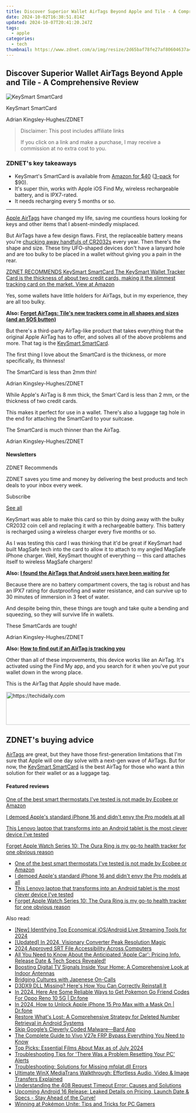 ```yaml
---
title: Discover Superior Wallet AirTags Beyond Apple and Tile - A Comprehensive Review on ZDNet
date: 2024-10-02T16:38:51.814Z
updated: 2024-10-07T20:41:20.247Z
tags:
  - apple
categories:
  - tech
thumbnail: https://www.zdnet.com/a/img/resize/2d65baf78fe27af80604637a4e51969635bbfaaa/2024/09/18/ed8a8452-c878-41c3-a6c2-ade29d301ce3/key-smart-closeup.jpg?width=278&height=156&fit=crop&auto=webp
---
```


## Discover Superior Wallet AirTags Beyond Apple and Tile - A Comprehensive Review

![KeySmart SmartCard](https://www.zdnet.com/a/img/resize/d09403f153abeba4bcbbf24db327d63a3ed11426/2024/03/18/0accc90e-03af-42d6-a3b2-691d4553c3e4/img-9077.jpg?auto=webp&width=1280)

KeySmart SmartCard

Adrian Kingsley-Hughes/ZDNET

>  Disclaimer: This post includes affiliate links
>
>  If you click on a link and make a purchase, I may receive a commission at no extra cost to you.
>

### ZDNET's key takeaways

* KeySmart's SmartCard is available from [Amazon for $40](https://buy.geni.us/Proxy.ashx?TSID=368250&GR%5FURL=https%3A%2F%2Fwww.amazon.com%2FKeySmart-SmartCard-Rechargeable-Reusable-Versatile%2Fdp%2FB0CB4VL6GC%3Ftag%3Dzd-buy-button-20%26ascsubtag%3D%5F%5FCOM%5FCLICK%5FID%5F%5F%7Cf59d7c3e-ef1a-44f4-b1ba-b0b3dbe1211e%7Cdtp&dtb=1) ([3-pack](https://buy.geni.us/Proxy.ashx?TSID=368250&GR%5FURL=https%3A%2F%2Fwww.amazon.com%2FKeySmart-SmartCard-Ultra-Thin-Rechargeable-Waterproof%2Fdp%2FB0CTKY13BP%3Ftag%3Dzd-buy-button-20%26ascsubtag%3D%5F%5FCOM%5FCLICK%5FID%5F%5F%7Cf59d7c3e-ef1a-44f4-b1ba-b0b3dbe1211e%7Cdtp&dtb=1) for $90).
* It's super thin, works with Apple iOS Find My, wireless rechargeable battery, and is IPX7-rated.
* It needs recharging every 5 months or so.

---

[Apple AirTags](https://buy.geni.us/Proxy.ashx?TSID=368250&GR%5FURL=https%3A%2F%2Fwww.amazon.com%2FApple-MX542AM-A-AirTag-Pack%2Fdp%2FB0932QJ2JZ%3Ftag%3Dzd-buy-button-20%26ascsubtag%3D%5F%5FCOM%5FCLICK%5FID%5F%5F%7Cf59d7c3e-ef1a-44f4-b1ba-b0b3dbe1211e%7Cdtp&dtb=1) have changed my life, saving me countless hours looking for keys and other items that I absent-mindedly misplaced.

But AirTags have a few design flaws. First, the replaceable battery means you're [chucking away handfuls of CR2032s](https://buy.geni.us/Proxy.ashx?TSID=368250&GR%5FURL=https%3A%2F%2Fwww.amazon.com%2FEnergizer-Electronic-Specialty-Battery-2032BP4%2Fdp%2FB00D8P5T0U%3Ftag%3Dzd-buy-button-20%26ascsubtag%3D%5F%5FCOM%5FCLICK%5FID%5F%5F%7Cf59d7c3e-ef1a-44f4-b1ba-b0b3dbe1211e%7Cdtp&dtb=1) every year. Then there's the shape and size. These tiny UFO-shaped devices don't have a lanyard hole and are too bulky to be placed in a wallet without giving you a pain in the rear. 

[ZDNET RECOMMENDS KeySmart SmartCard The KeySmart Wallet Tracker Card is the thickness of about two credit cards, making it the slimmest tracking card on the market. View at Amazon](https://buy.geni.us/Proxy.ashx?TSID=368250&GR%5FURL=https%3A%2F%2Fwww.amazon.com%2FKeySmart-SmartCard-Rechargeable-Reusable-Versatile%2Fdp%2FB0CB4VL6GC%3Ftag%3Dzd-buy-button-20%26ascsubtag%3D%5F%5FCOM%5FCLICK%5FID%5F%5F%7Cf59d7c3e-ef1a-44f4-b1ba-b0b3dbe1211e%7Cdtp&dtb=1)

Yes, some wallets have little holders for AirTags, but in my experience, they are all too bulky.

**Also:** [**Forget AirTags: Tile's new trackers come in all shapes and sizes (and an SOS button)**](https://www.zdnet.com/article/forget-airtags-tiles-new-trackers-come-in-all-shapes-and-sizes-and-an-sos-button/)

But there's a third-party AirTag-like product that takes everything that the original Apple AirTag has to offer, and solves all of the above problems and more. That tag is the [KeySmart SmartCard](https://buy.geni.us/Proxy.ashx?TSID=368250&GR%5FURL=https%3A%2F%2Fwww.amazon.com%2FKeySmart-SmartCard-Rechargeable-Reusable-Versatile%2Fdp%2FB0CB4VL6GC%3Ftag%3Dzd-buy-button-20%26ascsubtag%3D%5F%5FCOM%5FCLICK%5FID%5F%5F%7Cf59d7c3e-ef1a-44f4-b1ba-b0b3dbe1211e%7Cdtp&dtb=1). 

The first thing I love about the SmartCard is the thickness, or more specifically, its thinness!

The SmartCard is less than 2mm thin!

Adrian Kingsley-Hughes/ZDNET

While Apple's AirTag is 8 mm thick, the Smart\`Card is less than 2 mm, or the thickness of two credit cards. 

This makes it perfect for use in a wallet. There's also a luggage tag hole in the end for attaching the SmartCard to your suitcase.

The SmartCard is much thinner than the AirTag.

Adrian Kingsley-Hughes/ZDNET

#### Newsletters

ZDNET Recommends

ZDNET saves you time and money by delivering the best products and tech deals to your inbox every week.

 Subscribe

[See all](https://www.zdnet.com/newsletters/)

KeySmart was able to make this card so thin by doing away with the bulky CR2032 coin cell and replacing it with a rechargeable battery. This battery is recharged using a wireless charger every five months or so.

As I was testing this card I was thinking that it'd be great if KeySmart had built MagSafe tech into the card to allow it to attach to my angled MagSafe iPhone charger. Well, KeySmart thought of everything -- this card attaches itself to wireless MagSafe chargers!

**Also:** [**I found the AirTags that Android users have been waiting for**](https://www.zdnet.com/article/i-found-the-airtags-that-android-users-have-been-waiting-for/)

Because there are no battery compartment covers, the tag is robust and has an IPX7 rating for dustproofing and water resistance, and can survive up to 30 minutes of immersion in 3 feet of water.

And despite being thin, these things are tough and take quite a bending and squeezing, so they will survive life in wallets.

These SmartCards are tough!

Adrian Kingsley-Hughes/ZDNET

**Also: [How to find out if an AirTag is tracking you](https://www.zdnet.com/article/how-to-find-out-if-an-airtag-is-tracking-you/)**

Other than all of these improvements, this device works like an AirTag. It's activated using the Find My app, and you search for it when you've put your wallet down in the wrong place.

This is the AirTag that Apple should have made. 

<!-- affiliate ads begin -->
<a href="https://aligracehair.sjv.io/c/5597632/2115921/19272" target="_top" id="2115921">
  <img src="//a.impactradius-go.com/display-ad/19272-2115921" border="0" alt="https://techidaily.com" width="728" height="90"/>
</a>
<img height="0" width="0" src="https://aligracehair.sjv.io/i/5597632/2115921/19272" style="position:absolute;visibility:hidden;" border="0" />
<!-- affiliate ads end -->

## ZDNET's buying advice

[AirTags](https://buy.geni.us/Proxy.ashx?TSID=368250&GR%5FURL=https%3A%2F%2Fwww.amazon.com%2FApple-MX542AM-A-AirTag-Pack%2Fdp%2FB0932QJ2JZ%3Ftag%3Dzd-buy-button-20%26ascsubtag%3D%5F%5FCOM%5FCLICK%5FID%5F%5F%7Cf59d7c3e-ef1a-44f4-b1ba-b0b3dbe1211e%7Cdtp&dtb=1) are great, but they have those first-generation limitations that I'm sure that Apple will one day solve with a next-gen wave of AirTags. But for now, the [KeySmart SmartCard](https://buy.geni.us/Proxy.ashx?TSID=368250&GR%5FURL=https%3A%2F%2Fwww.amazon.com%2FKeySmart-SmartCard-Rechargeable-Reusable-Versatile%2Fdp%2FB0CB4VL6GC%3Ftag%3Dzd-buy-button-20%26ascsubtag%3D%5F%5FCOM%5FCLICK%5FID%5F%5F%7Cf59d7c3e-ef1a-44f4-b1ba-b0b3dbe1211e%7Cdtp&dtb=1) is the best AirTag for those who want a thin solution for their wallet or as a luggage tag. 

#### Featured reviews

[One of the best smart thermostats I've tested is not made by Ecobee or Amazon](https://www.zdnet.com/article/one-of-the-best-smart-thermostats-ive-tested-is-not-made-by-ecobee-or-amazon/ "One of the best smart thermostats I've tested is not made by Ecobee or Amazon")

[I demoed Apple's standard iPhone 16 and didn't envy the Pro models at all](https://www.zdnet.com/article/i-upgraded-to-the-iphone-16-plus-heres-why-its-the-model-most-people-should-buy/ "I demoed Apple's standard iPhone 16 and didn't envy the Pro models at all")

[This Lenovo laptop that transforms into an Android tablet is the most clever device I've tested](https://www.zdnet.com/article/i-tested-lenovos-windows-laptop-that-doubles-as-an-android-tablet-and-it-has-so-much-potential/ "This Lenovo laptop that transforms into an Android tablet is the most clever device I've tested")

[Forget Apple Watch Series 10: The Oura Ring is my go-to health tracker for one obvious reason](https://www.zdnet.com/article/forget-apple-watch-series-10-the-oura-ring-is-my-go-to-health-tracker-for-one-obvious-reason/ "Forget Apple Watch Series 10: The Oura Ring is my go-to health tracker for one obvious reason")

* [One of the best smart thermostats I've tested is not made by Ecobee or Amazon](https://www.zdnet.com/article/one-of-the-best-smart-thermostats-ive-tested-is-not-made-by-ecobee-or-amazon/ "One of the best smart thermostats I've tested is not made by Ecobee or Amazon")
* [I demoed Apple's standard iPhone 16 and didn't envy the Pro models at all](https://www.zdnet.com/article/i-upgraded-to-the-iphone-16-plus-heres-why-its-the-model-most-people-should-buy/ "I demoed Apple's standard iPhone 16 and didn't envy the Pro models at all")
* [This Lenovo laptop that transforms into an Android tablet is the most clever device I've tested](https://www.zdnet.com/article/i-tested-lenovos-windows-laptop-that-doubles-as-an-android-tablet-and-it-has-so-much-potential/ "This Lenovo laptop that transforms into an Android tablet is the most clever device I've tested")
* [Forget Apple Watch Series 10: The Oura Ring is my go-to health tracker for one obvious reason](https://www.zdnet.com/article/forget-apple-watch-series-10-the-oura-ring-is-my-go-to-health-tracker-for-one-obvious-reason/ "Forget Apple Watch Series 10: The Oura Ring is my go-to health tracker for one obvious reason")

<ins class="adsbygoogle"
     style="display:block"
     data-ad-format="autorelaxed"
     data-ad-client="ca-pub-7571918770474297"
     data-ad-slot="1223367746"></ins>

<ins class="adsbygoogle"
     style="display:block"
     data-ad-client="ca-pub-7571918770474297"
     data-ad-slot="8358498916"
     data-ad-format="auto"
     data-full-width-responsive="true"></ins>

<span class="atpl-alsoreadstyle">Also read:</span>
<div><ul>
<li><a href="https://fox-http.techidaily.com/new-identifying-top-economical-iosandroid-live-streaming-tools-for-2024/"><u>[New] Identifying Top Economical iOS/Android Live Streaming Tools for 2024</u></a></li>
<li><a href="https://fox-glue.techidaily.com/updated-in-2024-visionary-converter-peak-resolution-magic/"><u>[Updated] In 2024, Visionary Converter Peak Resolution Magic</u></a></li>
<li><a href="https://extra-support.techidaily.com/2024-approved-srt-file-accessibility-across-computers/"><u>2024 Approved SRT File Accessibility Across Computers</u></a></li>
<li><a href="https://tech-renaissance.techidaily.com/all-you-need-to-know-about-the-anticipated-apple-car-pricing-info-release-date-and-tech-specs-revealed/"><u>All You Need to Know About the Anticipated 'Apple Car': Pricing Info, Release Date & Tech Specs Revealed!</u></a></li>
<li><a href="https://tech-renaissance.techidaily.com/boosting-digital-tv-signals-inside-your-home-a-comprehensive-look-at-indoor-antennas/"><u>Boosting Digital TV Signals Inside Your Home: A Comprehensive Look at Indoor Antennas</u></a></li>
<li><a href="https://mondly-stories.techidaily.com/bridging-cultures-with-japenese-on-calls/"><u>Bridging Cultures with Japenese On-Calls</u></a></li>
<li><a href="https://tech-renaissance.techidaily.com/d3dx9-dll-missing-heres-how-you-can-correctly-reinstall-it/"><u>D3DX9 DLL Missing? Here's How You Can Correctly Reinstall It</u></a></li>
<li><a href="https://android-pokemon-go.techidaily.com/in-2024-here-are-some-reliable-ways-to-get-pokemon-go-friend-codes-for-oppo-reno-10-5g-drfone-by-drfone-virtual-android/"><u>In 2024, Here Are Some Reliable Ways to Get Pokemon Go Friend Codes For Oppo Reno 10 5G | Dr.fone</u></a></li>
<li><a href="https://iphone-unlock.techidaily.com/in-2024-how-to-unlock-apple-iphone-15-pro-max-with-a-mask-on-drfone-by-drfone-ios/"><u>In 2024, How to Unlock Apple iPhone 15 Pro Max with a Mask On | Dr.fone</u></a></li>
<li><a href="https://tech-renaissance.techidaily.com/restore-whats-lost-a-comprehensive-strategy-for-deleted-number-retrieval-in-android-systems/"><u>Restore What's Lost: A Comprehensive Strategy for Deleted Number Retrieval in Android Systems</u></a></li>
<li><a href="https://tech-haven.techidaily.com/skip-googles-cleverly-coded-malwarebard-app/"><u>Skip Google’s Cleverly Coded Malware—Bard App</u></a></li>
<li><a href="https://bypass-frp.techidaily.com/the-complete-guide-to-vivo-v27e-frp-bypass-everything-you-need-to-know-by-drfone-android/"><u>The Complete Guide to Vivo V27e FRP Bypass Everything You Need to Know</u></a></li>
<li><a href="https://tech-renaissance.techidaily.com/top-picks-essential-films-about-max-as-of-july-2024/"><u>Top Picks: Essential Films About Max as of July 2024</u></a></li>
<li><a href="https://tech-renaissance.techidaily.com/troubleshooting-tips-for-there-was-a-problem-resetting-your-pc-alerts/"><u>Troubleshooting Tips for 'There Was a Problem Resetting Your PC' Alerts</u></a></li>
<li><a href="https://tech-renaissance.techidaily.com/troubleshooting-solutions-for-missing-mfplatdll-errors/"><u>Troubleshooting: Solutions for Missing mfplat.dll Errors</u></a></li>
<li><a href="https://discover-community.techidaily.com/ultimate-winx-mediatrans-walkthrough-effortless-audio-video-and-image-transfers-explained/"><u>Ultimate WinX MediaTrans Walkthrough: Effortless Audio, Video & Image Transfers Explained</u></a></li>
<li><a href="https://tech-renaissance.techidaily.com/1722843734921-understanding-the-408-request-timeout-error-causes-and-solutions/"><u>Understanding the 408 Request Timeout Error: Causes and Solutions</u></a></li>
<li><a href="https://tech-renaissance.techidaily.com/upcoming-android-16-release-leaked-details-on-pricing-launch-date-and-specs-stay-ahead-of-the-curve/"><u>Upcoming Android 16 Release: Leaked Details on Pricing, Launch Date & Specs - Stay Ahead of the Curve!</u></a></li>
<li><a href="https://technical-tips.techidaily.com/winning-at-pokemon-unite-tips-and-tricks-for-pc-gamers/"><u>Winning at Pokémon Unite: Tips and Tricks for PC Gamers</u></a></li>
</ul></div>

